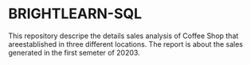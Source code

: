 # BRIGHTLEARN-SQL
This repository descripe the details sales analysis of Coffee Shop that areestablished in three different locations. 
The report is about the sales  generated in the first semeter of 20203. 
